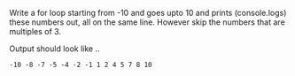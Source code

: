 Write a for loop starting from -10 and goes upto 10 and prints (console.logs) these numbers out, all on the same line.  However skip the numbers that are multiples of 3.

Output should look like ..

```
-10 -8 -7 -5 -4 -2 -1 1 2 4 5 7 8 10
```